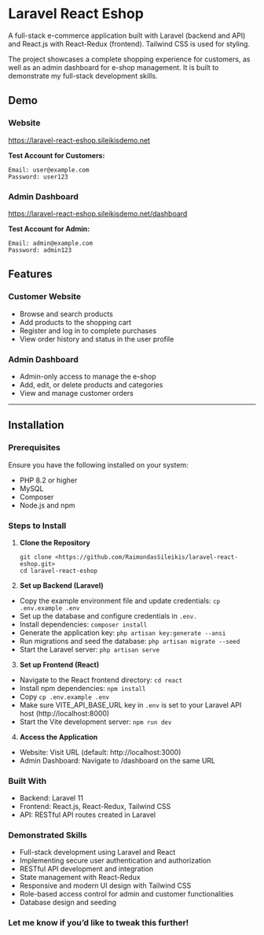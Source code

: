 # Laravel React Eshop

A full-stack e-commerce application built with Laravel (backend and API) and React.js with React-Redux (frontend). Tailwind CSS is used for styling. 

The project showcases a complete shopping experience for customers, as well as an admin dashboard for e-shop management. It is built to demonstrate my full-stack development skills.

## Demo

### Website

https://laravel-react-eshop.sileikisdemo.net 

**Test Account for Customers:**
```
Email: user@example.com
Password: user123
```


### Admin Dashboard
https://laravel-react-eshop.sileikisdemo.net/dashboard  

**Test Account for Admin:**
```
Email: admin@example.com
Password: admin123
```

## Features

### Customer Website
- Browse and search products
- Add products to the shopping cart
- Register and log in to complete purchases
- View order history and status in the user profile

### Admin Dashboard
- Admin-only access to manage the e-shop
- Add, edit, or delete products and categories
- View and manage customer orders

---

## Installation

### Prerequisites
Ensure you have the following installed on your system:
- PHP 8.2 or higher
- MySQL
- Composer
- Node.js and npm

### Steps to Install

1. **Clone the Repository**
   ```
   git clone <https://github.com/RaimondasSileikis/laravel-react-eshop.git>
   cd laravel-react-eshop
   ```

2. **Set up Backend (Laravel)**

- Copy the example environment file and update credentials: `cp .env.example .env`
- Set up the database and configure credentials in `.env.`
- Install dependencies: `composer install`
- Generate the application key: `php artisan key:generate --ansi`
- Run migrations and seed the database: `php artisan migrate --seed`
- Start the Laravel server: `php artisan serve`

3. **Set up Frontend (React)**

- Navigate to the React frontend directory: `cd react`
- Install npm dependencies: `npm install`
- Copy `cp .env.example .env`
- Make sure VITE_API_BASE_URL key in `.env` is set to your Laravel API host (http://localhost:8000)
- Start the Vite development server: `npm run dev`

4. **Access the Application**

- Website: Visit URL (default: http://localhost:3000)
- Admin Dashboard: Navigate to /dashboard on the same URL

### Built With
- Backend: Laravel 11
- Frontend: React.js, React-Redux, Tailwind CSS
- API: RESTful API routes created in Laravel

### Demonstrated Skills

- Full-stack development using Laravel and React
- Implementing secure user authentication and authorization
- RESTful API development and integration
- State management with React-Redux
- Responsive and modern UI design with Tailwind CSS
- Role-based access control for admin and customer functionalities
- Database design and seeding

### Let me know if you’d like to tweak this further!
